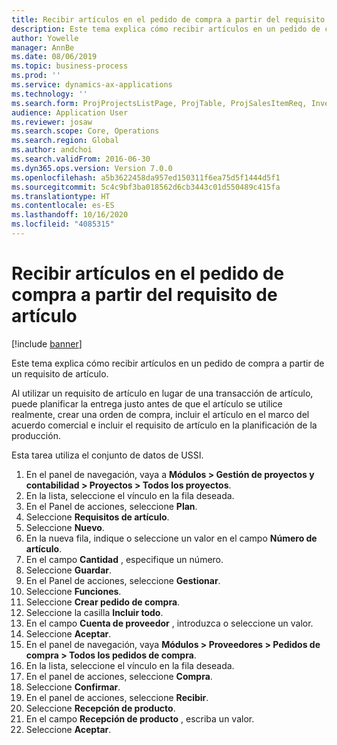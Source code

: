 ```yaml
---
title: Recibir artículos en el pedido de compra a partir del requisito de artículo
description: Este tema explica cómo recibir artículos en un pedido de compra a partir de un requisito de artículo.
author: Yowelle
manager: AnnBe
ms.date: 08/06/2019
ms.topic: business-process
ms.prod: ''
ms.service: dynamics-ax-applications
ms.technology: ''
ms.search.form: ProjProjectsListPage, ProjTable, ProjSalesItemReq, InventItemIdLookupSimple, PurchCreateFromSalesOrder, VendAccountItemLookup, PurchTable, PurchEditLines
audience: Application User
ms.reviewer: josaw
ms.search.scope: Core, Operations
ms.search.region: Global
ms.author: andchoi
ms.search.validFrom: 2016-06-30
ms.dyn365.ops.version: Version 7.0.0
ms.openlocfilehash: a5b3622458da957ed150311f6ea75d5f1444d5f1
ms.sourcegitcommit: 5c4c9bf3ba018562d6cb3443c01d550489c415fa
ms.translationtype: HT
ms.contentlocale: es-ES
ms.lasthandoff: 10/16/2020
ms.locfileid: "4085315"
---
```

# <a name="receive-items-on-purchase-order-from-item-requirement"></a>Recibir artículos en el pedido de compra a partir del requisito de artículo

[!include [banner](../../includes/banner.md)]

Este tema explica cómo recibir artículos en un pedido de compra a partir de un requisito de artículo.

Al utilizar un requisito de artículo en lugar de una transacción de artículo, puede planificar la entrega justo antes de que el artículo se utilice realmente, crear una orden de compra, incluir el artículo en el marco del acuerdo comercial e incluir el requisito de artículo en la planificación de la producción. 

Esta tarea utiliza el conjunto de datos de USSI.

1. En el panel de navegación, vaya a **Módulos > Gestión de proyectos y contabilidad > Proyectos > Todos los proyectos**.
2. En la lista, seleccione el vínculo en la fila deseada.
3. En el Panel de acciones, seleccione **Plan**.
4. Seleccione **Requisitos de artículo**.
5. Seleccione **Nuevo**.
6. En la nueva fila, indique o seleccione un valor en el campo **Número de artículo**.
7. En el campo **Cantidad** , especifique un número.
8. Seleccione **Guardar**.
9. En el Panel de acciones, seleccione **Gestionar**.
10. Seleccione **Funciones**.
11. Seleccione **Crear pedido de compra**.
12. Seleccione la casilla **Incluir todo**.
13. En el campo **Cuenta de proveedor** , introduzca o seleccione un valor.
14. Seleccione **Aceptar**.
15. En el panel de navegación, vaya **Módulos > Proveedores > Pedidos de compra > Todos los pedidos de compra**.
16. En la lista, seleccione el vínculo en la fila deseada.
17. En el panel de acciones, seleccione **Compra**.
18. Seleccione **Confirmar**.
19. En el panel de acciones, seleccione **Recibir**.
20. Seleccione **Recepción de producto**.
21. En el campo **Recepción de producto** , escriba un valor.
22. Seleccione **Aceptar**.

